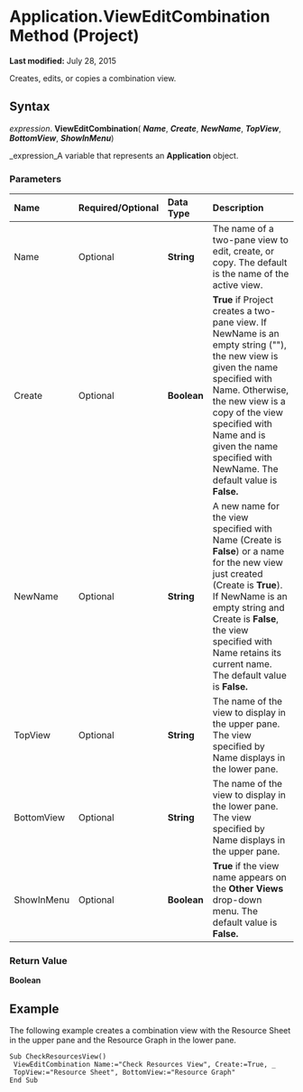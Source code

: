 
# Application.ViewEditCombination Method (Project)

 **Last modified:** July 28, 2015

Creates, edits, or copies a combination view.

## Syntax

 _expression_. **ViewEditCombination**( **_Name_**,  **_Create_**,  **_NewName_**,  **_TopView_**,  **_BottomView_**,  **_ShowInMenu_**)

 _expression_A variable that represents an  **Application** object.


### Parameters



|**Name**|**Required/Optional**|**Data Type**|**Description**|
|:-----|:-----|:-----|:-----|
|Name|Optional| **String**|The name of a two-pane view to edit, create, or copy. The default is the name of the active view.|
|Create|Optional| **Boolean**| **True** if Project creates a two-pane view. If NewName is an empty string (""), the new view is given the name specified with Name. Otherwise, the new view is a copy of the view specified with Name and is given the name specified with NewName. The default value is **False.**|
|NewName|Optional| **String**|A new name for the view specified with Name (Create is  **False**) or a name for the new view just created (Create is  **True**). If NewName is an empty string and Create is  **False**, the view specified with Name retains its current name. The default value is  **False.**|
|TopView|Optional| **String**|The name of the view to display in the upper pane. The view specified by Name displays in the lower pane.|
|BottomView|Optional| **String**|The name of the view to display in the lower pane. The view specified by Name displays in the upper pane.|
|ShowInMenu|Optional| **Boolean**| **True** if the view name appears on the **Other Views** drop-down menu. The default value is **False.**|

### Return Value

 **Boolean**


## Example

The following example creates a combination view with the Resource Sheet in the upper pane and the Resource Graph in the lower pane.


```
Sub CheckResourcesView() 
 ViewEditCombination Name:="Check Resources View", Create:=True, _ 
 TopView:="Resource Sheet", BottomView:="Resource Graph" 
End Sub
```

